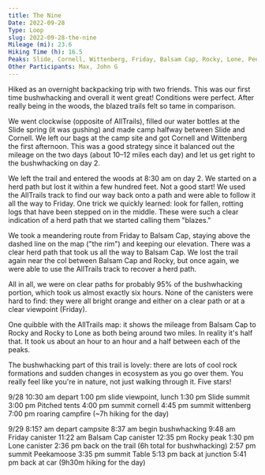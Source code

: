 ```yaml
---
title: The Nine
Date: 2022-09-28
Type: Loop
slug: 2022-09-28-the-nine
Mileage (mi): 23.6
Hiking Time (h): 16.5
Peaks: Slide, Cornell, Wittenberg, Friday, Balsam Cap, Rocky, Lone, Peekamoose, Table
Other Participants: Max, John G
---
```


Hiked as an overnight backpacking trip with two friends. This was our first time bushwhacking and overall it went great! Conditions were perfect. After really being in the woods, the blazed trails felt so tame in comparison.

We went clockwise (opposite of AllTrails), filled our water bottles at the Slide spring (it was gushing) and made camp halfway between Slide and Cornell. We left our bags at the camp site and got Cornell and Wittenberg the first afternoon. This was a good strategy since it balanced out the mileage on the two days (about 10–12 miles each day) and let us get right to the bushwhacking on day 2.

We left the trail and entered the woods at 8:30 am on day 2. We started on a herd path but lost it within a few hundred feet. Not a good start! We used the AllTrails track to find our way back onto a path and were able to follow it all the way to Friday. One trick we quickly learned: look for fallen, rotting logs that have been stepped on in the middle. These were such a clear indication of a herd path that we started calling them "blazes."

We took a meandering route from Friday to Balsam Cap, staying above the dashed line on the map ("the rim") and keeping our elevation. There was a clear herd path that took us all the way to Balsam Cap. We lost the trail again near the col between Balsam Cap and Rocky, but once again, we were able to use the AllTrails track to recover a herd path.

All in all, we were on clear paths for probably 95% of the bushwhacking portion, which took us almost exactly six hours. None of the canisters were hard to find: they were all bright orange and either on a clear path or at a clear viewpoint (Friday).

One quibble with the AllTrails map: it shows the mileage from Balsam Cap to Rocky and Rocky to Lone as both being around two miles. In reality it's half that. It took us about an hour to an hour and a half between each of the peaks.

The bushwhacking part of this trail is lovely: there are lots of cool rock formations and sudden changes in ecosystem as you go over them. You really feel like you're in nature, not just walking through it. Five stars!

9/28
10:30 am depart
1:00 pm slide viewpoint, lunch
1:30 pm Slide summit
3:00 pm Pitched tents
4:00 pm summit cornell
4:45 pm summit wittenberg
7:00 pm roaring campfire (~7h hiking for the day)

9/29
8:15? am depart campsite
8:37 am begin bushwhacking
9:48 am Friday canister
11:22 am Balsam Cap canister
12:35 pm Rocky peak
1:30 pm Lone canister
2:36 pm back on the trail (6h total for bushwhacking)
2:57 pm summit Peekamoose
3:35 pm summit Table
5:13 pm back at junction
5:41 pm back at car (9h30m hiking for the day)

